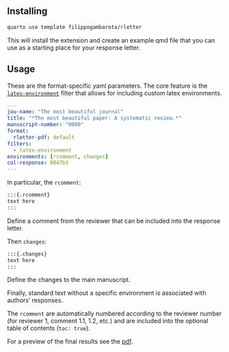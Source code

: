 

## Installing

``` bash
quarto use template filippogambarota/rletter
```

This will install the extension and create an example qmd file that you
can use as a starting place for your response letter.

## Usage

These are the format-specific yaml parameters. The core feature is the
[`latex-environment`](https://github.com/quarto-ext/latex-environment)
filter that allows for including custom latex environments.

``` yaml
---
jou-name: "The most beautiful journal"
title: "*The most beautiful paper: A systematic review.*"
manuscript-number: "0000"
format:
  rletter-pdf: default
filters: 
  - latex-environment
environments: [rcomment, changes]
col-response: 0047b3
---
```

In particular, the `rcomment`:

``` markdown
:::{.rcomment}
text here
:::
```

Define a comment from the reviewer that can be included into the
response letter.

Then `changes`:

``` markdown
:::{.changes}
text here
:::
```

Define the changes to the main manuscript.

Finally, standard text without a specific environment is associated with
authors’ responses.

The `rcomment` are automatically numbered according to the reviewer
number (for reviewer 1, comment 1.1, 1.2, etc.) and are included into
the optional table of contents (`toc: true`).

For a preview of the final results see the [pdf](template.pdf).
